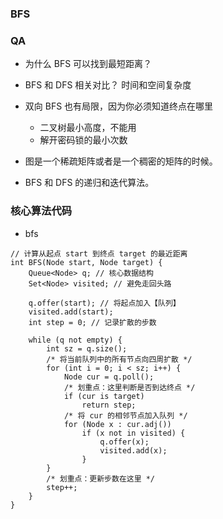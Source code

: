 ### BFS 

### QA 

- 为什么 BFS 可以找到最短距离？
- BFS 和 DFS 相关对比？ 时间和空间复杂度
- 双向 BFS 也有局限，因为你必须知道终点在哪里 
    - 二叉树最小高度，不能用
    - 解开密码锁的最小次数

- 图是一个稀疏矩阵或者是一个稠密的矩阵的时候。 
- BFS 和 DFS 的递归和迭代算法。

### 核心算法代码

- bfs 

```
// 计算从起点 start 到终点 target 的最近距离
int BFS(Node start, Node target) {
    Queue<Node> q; // 核心数据结构
    Set<Node> visited; // 避免走回头路
    
    q.offer(start); // 将起点加入【队列】
    visited.add(start);
    int step = 0; // 记录扩散的步数

    while (q not empty) {
        int sz = q.size();
        /* 将当前队列中的所有节点向四周扩散 */
        for (int i = 0; i < sz; i++) {
            Node cur = q.poll();
            /* 划重点：这里判断是否到达终点 */
            if (cur is target)
                return step;
            /* 将 cur 的相邻节点加入队列 */
            for (Node x : cur.adj())
                if (x not in visited) {
                    q.offer(x);
                    visited.add(x);
                }
        }
        /* 划重点：更新步数在这里 */
        step++;
    }
}
```
